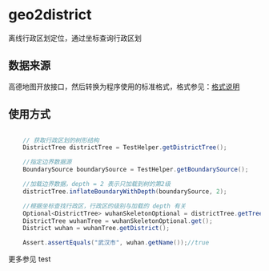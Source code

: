 # geo2district

离线行政区划定位，通过坐标查询行政区划

## 数据来源

高德地图开放接口，然后转换为程序使用的标准格式，格式参见：[格式说明](./doc)

## 使用方式

```java

    // 获取行政区划的树形结构
    DistrictTree districtTree = TestHelper.getDistrictTree();

    //指定边界数据源
    BoundarySource boundarySource = TestHelper.getBoundarySource();

    //加载边界数据，depth = 2 表示只加载到树的第2级
    districtTree.inflateBoundaryWithDepth(boundarySource, 2);

    //根据坐标查找行政区，行政区的级别与加载的 depth 有关
    Optional<DistrictTree> wuhanSkeletonOptional = districtTree.getTreeByPoint(new Point(114.305469, 30.593175));
    DistrictTree wuhanTree = wuhanSkeletonOptional.get();
    District wuhan = wuhanTree.getDistrict();

    Assert.assertEquals("武汉市", wuhan.getName());//true
```

更多参见 test
